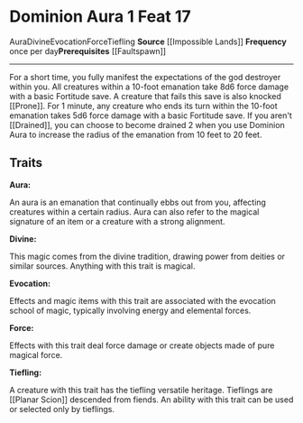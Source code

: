 ﻿---
actions: '[one-action]'
cost: null
element: null
feat: Dominion Aura
frequency: once per day
heighten_level: null
id: '3943'
level: '17'
name: Dominion Aura
prerequisite: '[[DATABASE/feat/Faultspawn|Faultspawn]]'
rarity: Common
requirement: null
school: Evocation
source: '[[DATABASE/source/Impossible Lands|Impossible Lands]]'
subcategory: null
trait:
- '[[DATABASE/trait/Aura|Aura]]'
- '[[DATABASE/trait/Divine|Divine]]'
- '[[DATABASE/trait/Evocation|Evocation]]'
- '[[DATABASE/trait/Force|Force]]'
- '[[DATABASE/trait/Tiefling|Tiefling]]'
trigger: null
type: Feat

---
# Dominion Aura <span class="action-icon">1</span> <span class="item-type">Feat 17</span>

<span class="item-trait">Aura</span><span class="item-trait">Divine</span><span class="item-trait">Evocation</span><span class="item-trait">Force</span><span class="item-trait">Tiefling</span>
**Source** [[Impossible Lands]]
**Frequency** once per day**Prerequisites** [[Faultspawn]]

---
For a short time, you fully manifest the expectations of the god destroyer within you. All creatures within a 10-foot emanation take 8d6 force damage with a basic Fortitude save. A creature that fails this save is also knocked [[Prone]]. For 1 minute, any creature who ends its turn within the 10-foot emanation takes 5d6 force damage with a basic Fortitude save. If you aren't [[Drained]], you can choose to become drained 2 when you use Dominion Aura to increase the radius of the emanation from 10 feet to 20 feet.

## Traits

**Aura:**

An aura is an emanation that continually ebbs out from you, affecting creatures within a certain radius. Aura can also refer to the magical signature of an item or a creature with a strong alignment.

**Divine:**

This magic comes from the divine tradition, drawing power from deities or similar sources. Anything with this trait is magical.

**Evocation:**

Effects and magic items with this trait are associated with the evocation school of magic, typically involving energy and elemental forces.

**Force:**

Effects with this trait deal force damage or create objects made of pure magical force.

**Tiefling:**

A creature with this trait has the tiefling versatile heritage. Tieflings are [[Planar Scion]] descended from fiends. An ability with this trait can be used or selected only by tieflings.